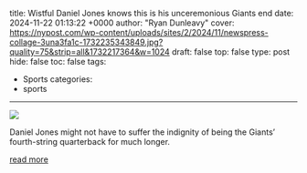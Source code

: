 title: Wistful Daniel Jones knows this is his unceremonious Giants end
date: 2024-11-22 01:13:22 +0000
author: "Ryan Dunleavy"
cover: https://nypost.com/wp-content/uploads/sites/2/2024/11/newspress-collage-3una3fa1c-1732235343849.jpg?quality=75&strip=all&1732217364&w=1024
draft: false
top: false
type: post
hide: false
toc: false
tags:
  - Sports
categories:
  - sports
---

![](https://nypost.com/wp-content/uploads/sites/2/2024/11/newspress-collage-3una3fa1c-1732235343849.jpg?quality=75&strip=all&1732217364&w=1024)

Daniel Jones might not have to suffer the indignity of being the Giants’ fourth-string quarterback for much longer.

[read more](https://nypost.com/2024/11/21/sports/wisful-daniel-jones-knows-this-is-his-unceremonious-giants-end/)
